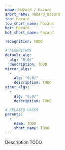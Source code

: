 ```yaml
---
name: Hazard / Hazard
short_name: hazard_hazard
top: Hazard
top_short_name: hazard
bot: Hazard
bot_short_name: hazard

recognition: TODO

# ALGORITHMS
default_alg:
  alg: "0,0/"
  description: TODO
mirror_algs:
  -
    alg: "0,0/"
    description: TODO
other_algs:
  -
    alg: "0,0/"
    description: TODO

# RELATED CASES
parents:
  -
    name: TODO
    short_name: TODO
---
```


Description TODO

